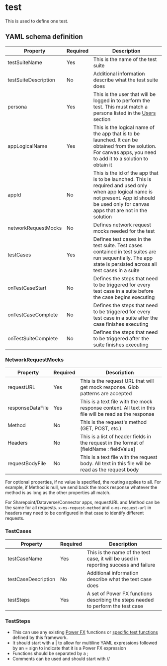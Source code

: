 # test

This is used to define one test.

## YAML schema definition

| Property | Required | Description |
| -- | -- | -- |
| testSuiteName | Yes | This is the name of the test suite |
| testSuiteDescription | No | Additional information describe what the test suite does |
| persona | Yes | This is the user that will be logged in to perform the test. This must match a persona listed in the [Users](./Users.md) section | 
| appLogicalName | Yes | This is the logical name of the app that is to be launched. It can be obtained from the solution. For canvas apps, you need to add it to a solution to obtain it |
| appId | No | This is the id of the app that is to be launched. This is required and used only when app logical name is not present. App id should be used only for canvas apps that are not in the solution
| networkRequestMocks | No | Defines network request mocks needed for the test |
| testCases | Yes | Defines test cases in the test suite. Test cases contained in test suites are run sequentially. The app state is persisted across all test cases in a suite |
| onTestCaseStart | No | Defines the steps that need to be triggered for every test case in a suite before the case begins executing |
| onTestCaseComplete | No | Defines the steps that need to be triggered for every test case in a suite after the case finishes executing |
| onTestSuiteComplete | No | Defines the steps that need to be triggered after the suite finishes executing |

### NetworkRequestMocks

| Property | Required | Description |
| -- | -- | -- |
| requestURL | Yes | This is the request URL that will get mock response. Glob patterns are accepted |
| responseDataFile | Yes | This is a text file with the mock response content. All text in this file will be read as the response |
| Method | No | This is the request's method (GET, POST, etc.) |
| Headers | No | This is a list of header fields in the request in the format of [fieldName : fieldValue] |
| requestBodyFile | No | This is a text file with the request body. All text in this file will be read as the request body |

For optional properties, if no value is specified, the routing applies to all. For example, if Method is null, we send back the mock response whatever the method is as long as the other properties all match.

For Sharepoint/Dataverse/Connector apps, requestURL and Method can be the same for all requests. `x-ms-request-method` and `x-ms-request-url` in  headers may need to be configured in that case to identify different requests.

### TestCases

| Property | Required | Description |
| -- | -- | -- |
| testCaseName | Yes | This is the name of the test case, it will be used in reporting success and failure |
| testCaseDescription | No | Additional information describe what the test case does |
| testSteps | Yes | A set of Power FX functions describing the steps needed to perform the test case |

### TestSteps

- This can use any existing [Power FX](https://docs.microsoft.com/en-us/power-platform/power-fx/overview) functions or [specific test functions](../PowerFX/README.md) defined by this framework.
- It should start with a | to allow for multiline YAML expressions followed by an = sign to indicate that it is a Power FX expression
- Functions should be separated by a ;
- Comments can be used and should start with //

